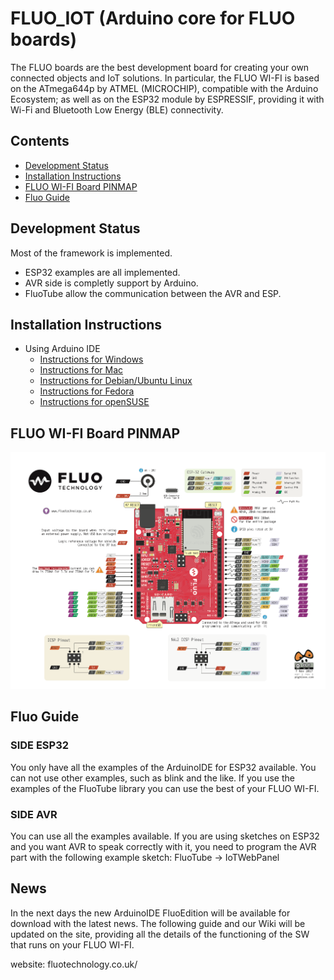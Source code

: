 # FLUO_IOT  (Arduino core for FLUO boards)

The FLUO boards are the best development board for creating your own connected objects and IoT solutions. 
In particular, the FLUO WI-FI is based on the ATmega644p by ATMEL (MICROCHIP), compatible with the Arduino Ecosystem;
as well as on the ESP32 module by ESPRESSIF, providing it with Wi-Fi and Bluetooth Low Energy (BLE) connectivity.

## Contents
- [Development Status](#development-status)
- [Installation Instructions](#installation-instructions)
- [FLUO WI-FI Board PINMAP](#fluo-board-pinmap)
- [Fluo Guide](#fluo-guide)

## Development Status
Most of the framework is implemented.
- ESP32 examples are all implemented.
- AVR side is completly support by Arduino.
- FluoTube allow the communication between the AVR and ESP.

## Installation Instructions

- Using Arduino IDE
  + [Instructions for Windows](docs/arduino-ide/windows.md)
  + [Instructions for Mac](docs/arduino-ide/mac.md)
  + [Instructions for Debian/Ubuntu Linux](docs/arduino-ide/debian_ubuntu.md)
  + [Instructions for Fedora](docs/arduino-ide/fedora.md)
  + [Instructions for openSUSE](docs/arduino-ide/opensuse.md)

## FLUO WI-FI Board PINMAP

![Pin Functions](docs/FLUO-Pinout-Front.png)


## Fluo Guide

### SIDE ESP32

You only have all the examples of the ArduinoIDE for ESP32 available.
You can not use other examples, such as blink and the like.
If you use the examples of the FluoTube library you can use the best of your FLUO WI-FI.


### SIDE AVR

You can use all the examples available.
If you are using sketches on ESP32 and you want AVR to speak correctly with it, 
you need to program the AVR part with the following example sketch: FluoTube -> IoTWebPanel


## News
In the next days the new ArduinoIDE FluoEdition will be available for download with the latest news.
The following guide and our Wiki will be updated on the site, providing all the details of the functioning of the SW that runs on your FLUO WI-FI.



website:  fluotechnology.co.uk/